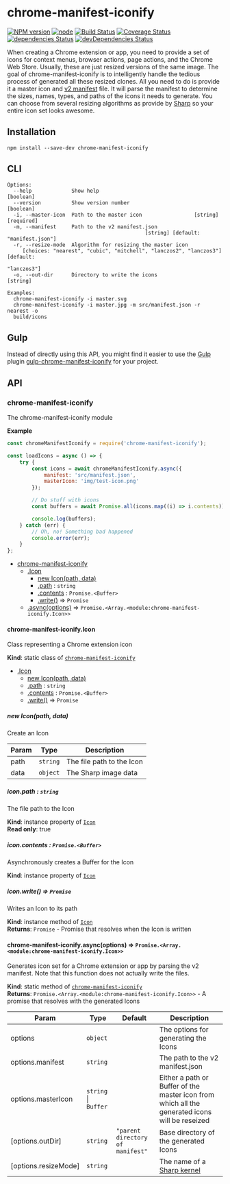 # chrome-manifest-iconify

[![NPM version](https://img.shields.io/npm/v/chrome-manifest-iconify.svg)](https://www.npmjs.com/package/chrome-manifest-iconify)
[![node](https://img.shields.io/node/v/chrome-manifest-iconify.svg)](https://www.npmjs.com/package/chrome-manifest-iconify)
[![Build Status](https://travis-ci.org/Steven-Roberts/chrome-manifest-iconify.svg?branch=master)](https://travis-ci.org/Steven-Roberts/chrome-manifest-iconify)
[![Coverage Status](https://coveralls.io/repos/github/Steven-Roberts/chrome-manifest-iconify/badge.svg)](https://coveralls.io/github/Steven-Roberts/chrome-manifest-iconify)
[![dependencies Status](https://david-dm.org/Steven-Roberts/chrome-manifest-iconify/status.svg)](https://david-dm.org/Steven-Roberts/chrome-manifest-iconify)
[![devDependencies Status](https://david-dm.org/Steven-Roberts/chrome-manifest-iconify/dev-status.svg)](https://david-dm.org/Steven-Roberts/chrome-manifest-iconify?type=dev)

When creating a Chrome extension or app, you need to provide a set of icons for
context menus, browser actions, page actions, and the Chrome Web Store. Usually,
these are just resized versions of the same image. The goal of
chrome-manifest-iconify is to intelligently handle the tedious process of
generated all these resized clones. All you need to do is provide it a master
icon and [v2 manifest](https://developer.chrome.com/extensions/manifest) file.
It will parse the manifest to determine the sizes, names, types, and paths of
the icons it needs to generate. You can choose from several resizing algorithms
as provide by [Sharp](https://sharp.dimens.io/en/stable/) so your entire icon
set looks awesome.

## Installation

```shell
npm install --save-dev chrome-manifest-iconify
```

## CLI

```shell
Options:
  --help             Show help                                         [boolean]
  --version          Show version number                               [boolean]
  -i, --master-icon  Path to the master icon                 [string] [required]
  -m, --manifest     Path to the v2 manifest.json
                                             [string] [default: "manifest.json"]
  -r, --resize-mode  Algorithm for resizing the master icon
     [choices: "nearest", "cubic", "mitchell", "lanczos2", "lanczos3"] [default:
                                                                     "lanczos3"]
  -o, --out-dir      Directory to write the icons                       [string]

Examples:
  chrome-manifest-iconify -i master.svg
  chrome-manifest-iconify -i master.jpg -m src/manifest.json -r nearest -o
  build/icons
```

## Gulp

Instead of directly using this API, you might find it easier to use the
[Gulp](https://github.com/gulpjs/gulp) plugin
[gulp-chrome-manifest-iconify](https://github.com/Steven-Roberts/gulp-chrome-manifest-iconify)
for your project.

## API

<a name="module_chrome-manifest-iconify"></a>

### chrome-manifest-iconify
The chrome-manifest-iconify module

**Example**  
```js
const chromeManifestIconify = require('chrome-manifest-iconify');

const loadIcons = async () => {
    try {
        const icons = await chromeManifestIconify.async({
            manifest: 'src/manifest.json',
            masterIcon: 'img/test-icon.png'
        });

        // Do stuff with icons
        const buffers = await Promise.all(icons.map((i) => i.contents));

        console.log(buffers);
    } catch (err) {
        // Oh, no! Something bad happened
        console.error(err);
    }
};
```

* [chrome-manifest-iconify](#module_chrome-manifest-iconify)
    * [.Icon](#module_chrome-manifest-iconify.Icon)
        * [new Icon(path, data)](#new_module_chrome-manifest-iconify.Icon_new)
        * [.path](#module_chrome-manifest-iconify.Icon+path) : <code>string</code>
        * [.contents](#module_chrome-manifest-iconify.Icon+contents) : <code>Promise.&lt;Buffer&gt;</code>
        * [.write()](#module_chrome-manifest-iconify.Icon+write) ⇒ <code>Promise</code>
    * [.async(options)](#module_chrome-manifest-iconify.async) ⇒ <code>Promise.&lt;Array.&lt;module:chrome-manifest-iconify.Icon&gt;&gt;</code>

<a name="module_chrome-manifest-iconify.Icon"></a>

#### chrome-manifest-iconify.Icon
Class representing a Chrome extension icon

**Kind**: static class of [<code>chrome-manifest-iconify</code>](#module_chrome-manifest-iconify)  

* [.Icon](#module_chrome-manifest-iconify.Icon)
    * [new Icon(path, data)](#new_module_chrome-manifest-iconify.Icon_new)
    * [.path](#module_chrome-manifest-iconify.Icon+path) : <code>string</code>
    * [.contents](#module_chrome-manifest-iconify.Icon+contents) : <code>Promise.&lt;Buffer&gt;</code>
    * [.write()](#module_chrome-manifest-iconify.Icon+write) ⇒ <code>Promise</code>

<a name="new_module_chrome-manifest-iconify.Icon_new"></a>

##### new Icon(path, data)
Create an Icon


| Param | Type | Description |
| --- | --- | --- |
| path | <code>string</code> | The file path to the Icon |
| data | <code>object</code> | The Sharp image data |

<a name="module_chrome-manifest-iconify.Icon+path"></a>

##### icon.path : <code>string</code>
The file path to the Icon

**Kind**: instance property of [<code>Icon</code>](#module_chrome-manifest-iconify.Icon)  
**Read only**: true  
<a name="module_chrome-manifest-iconify.Icon+contents"></a>

##### icon.contents : <code>Promise.&lt;Buffer&gt;</code>
Asynchronously creates a Buffer for the Icon

**Kind**: instance property of [<code>Icon</code>](#module_chrome-manifest-iconify.Icon)  
<a name="module_chrome-manifest-iconify.Icon+write"></a>

##### icon.write() ⇒ <code>Promise</code>
Writes an Icon to its path

**Kind**: instance method of [<code>Icon</code>](#module_chrome-manifest-iconify.Icon)  
**Returns**: <code>Promise</code> - Promise that resolves when the Icon is written  
<a name="module_chrome-manifest-iconify.async"></a>

#### chrome-manifest-iconify.async(options) ⇒ <code>Promise.&lt;Array.&lt;module:chrome-manifest-iconify.Icon&gt;&gt;</code>
Generates icon set for a Chrome extension or app by parsing the v2 manifest.
Note that this function does not actually write the files.

**Kind**: static method of [<code>chrome-manifest-iconify</code>](#module_chrome-manifest-iconify)  
**Returns**: <code>Promise.&lt;Array.&lt;module:chrome-manifest-iconify.Icon&gt;&gt;</code> - A promise that
resolves with the generated Icons  

| Param | Type | Default | Description |
| --- | --- | --- | --- |
| options | <code>object</code> |  | The options for generating the Icons |
| options.manifest | <code>string</code> |  | The path to the v2 manifest.json |
| options.masterIcon | <code>string</code> \| <code>Buffer</code> |  | Either a path or Buffer of the master icon from which all the generated icons will be reseized |
| [options.outDir] | <code>string</code> | <code>&quot;parent directory of manifest&quot;</code> | Base directory of the generated Icons |
| [options.resizeMode] | <code>string</code> |  | The name of a [Sharp kernel](http://sharp.pixelplumbing.com/en/stable/api-resize) |


